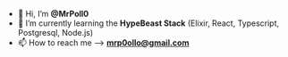 - 👋 Hi, I’m **@MrPoll0**
- 👀 I’m currently learning the **HypeBeast Stack** (Elixir, React, Typescript, Postgresql, Node.js)
- 📫 How to reach me --> **mrp0ollo@gmail.com**

<!---
MrPoll0/MrPoll0 is a ✨ special ✨ repository because its `README.md` (this file) appears on your GitHub profile.
You can click the Preview link to take a look at your changes.
--->
